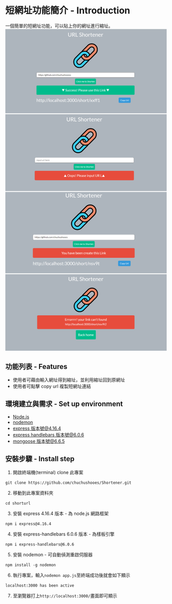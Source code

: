 # 短網址功能簡介 - Introduction

一個簡單的短網址功能，可以貼上你的網址進行縮址。
![image](https://github.com/chuchushooes/Shortener/blob/main/img/success.png)
![image](https://github.com/chuchushooes/Shortener/blob/main/img/Oops.png)
![image](https://github.com/chuchushooes/Shortener/blob/main/img/haveurl.png)
![image](https://github.com/chuchushooes/Shortener/blob/main/img/error.png)

## 功能列表 - Features

- 使用者可藉由輸入網址得到縮址，並利用縮址回到原網址
- 使用者可點擊 copy url 複製短網址連結

## 環境建立與需求 - Set up environment

- [Node.js](https://nodejs.org/en/)
- [nodemon](https://www.npmjs.com/package/nodemon)
- [express 版本號@4.16.4](https://www.npmjs.com/package/express)
- [express handlebars 版本號@6.0.6](https://www.npmjs.com/package/express-handlebars)
- [mongoose 版本號@6.6.5](https://mongoosejs.com/)

## 安裝步驟 - Install step

1. 開啟終端機(terminal) clone 此專案

```
git clone https://github.com/chuchushooes/Shortener.git
```

2. 移動到此專案資料夾

```
cd shorturl
```

3. 安裝 express 4.16.4 版本 - 為 node.js 網路框架

```
npm i express@4.16.4
```

4. 安裝 express-handlebars 6.0.6 版本 - 為樣板引擎

```
npm i express-handlebars@6.0.6
```

5. 安裝 nodemon - 可自動偵測重啟伺服器

```
npm install -g nodemon
```

6. 執行專案，輸入`nodemon app.js`至終端成功後就會如下顯示

```
localhost:3000 has been active
```

7. 至瀏覽器打上`http://localhost:3000/`畫面即可顯示
